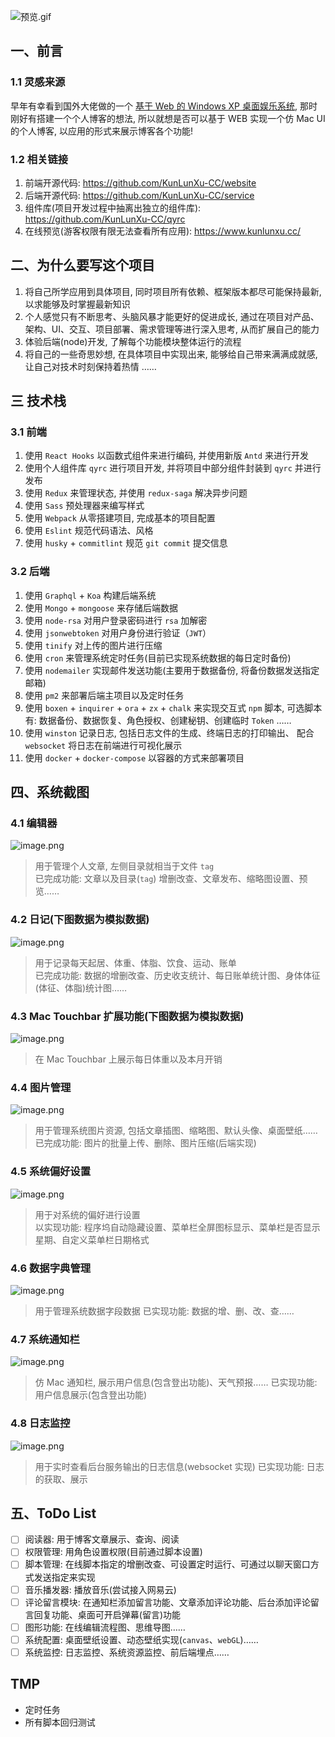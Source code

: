
![预览.gif](https://p3-juejin.byteimg.com/tos-cn-i-k3u1fbpfcp/7f3e7b5a538f471c94ac86253e1f19a1~tplv-k3u1fbpfcp-watermark.image)

## 一、前言

### 1.1 灵感来源

早年有幸看到国外大佬做的一个 [基于 Web 的 Windows XP 桌面娱乐系统](https://winxp.now.sh/), 那时刚好有搭建一个个人博客的想法, 所以就想是否可以基于 WEB 实现一个仿 Mac UI 的个人博客, 以应用的形式来展示博客各个功能! 

### 1.2 相关链接

1. 前端开源代码: https://github.com/KunLunXu-CC/website  
2. 后端开源代码: https://github.com/KunLunXu-CC/service  
3. 组件库(项目开发过程中抽离出独立的组件库): https://github.com/KunLunXu-CC/qyrc  
4. 在线预览(游客权限有限无法查看所有应用): https://www.kunlunxu.cc/   

## 二、为什么要写这个项目

1. 将自己所学应用到具体项目, 同时项目所有依赖、框架版本都尽可能保持最新, 以求能够及时掌握最新知识
2. 个人感觉只有不断思考、头脑风暴才能更好的促进成长, 通过在项目对产品、架构、UI、交互、项目部署、需求管理等进行深入思考, 从而扩展自己的能力
3. 体验后端(node)开发, 了解每个功能模块整体运行的流程
4. 将自己的一些奇思妙想, 在具体项目中实现出来, 能够给自己带来满满成就感, 让自己对技术时刻保持着热情
……

## 三 技术栈

### 3.1 前端

1. 使用 `React Hooks` 以函数式组件来进行编码, 并使用新版 `Antd` 来进行开发
2. 使用个人组件库 `qyrc` 进行项目开发, 并将项目中部分组件封装到 `qyrc` 并进行发布
2. 使用 `Redux` 来管理状态, 并使用 `redux-saga` 解决异步问题
3. 使用 `Sass` 预处理器来编写样式
4. 使用 `Webpack` 从零搭建项目, 完成基本的项目配置
5. 使用 `Eslint` 规范代码语法、风格
6. 使用 `husky` + `commitlint` 规范 `git commit` 提交信息

### 3.2 后端

1. 使用 `Graphql` + `Koa` 构建后端系统
2. 使用 `Mongo` + `mongoose` 来存储后端数据
3. 使用 `node-rsa` 对用户登录密码进行 `rsa` 加解密
4. 使用 `jsonwebtoken` 对用户身份进行验证（`JWT`）
5. 使用 `tinify` 对上传的图片进行压缩
6. 使用 `cron` 来管理系统定时任务(目前已实现系统数据的每日定时备份)
7. 使用 `nodemailer` 实现邮件发送功能(主要用于数据备份, 将备份数据发送指定邮箱)
8. 使用 `pm2` 来部署后端主项目以及定时任务
9. 使用 `boxen` + `inquirer` + `ora` + `zx` + `chalk` 来实现交互式 `npm` 脚本, 可选脚本有: 数据备份、数据恢复、角色授权、创建秘钥、创建临时 `Token` ……
10. 使用 `winston` 记录日志, 包括日志文件的生成、终端日志的打印输出、 配合 `websocket` 将日志在前端进行可视化展示
11. 使用 `docker` + `docker-compose` 以容器的方式来部署项目

## 四、系统截图

### 4.1 编辑器


![image.png](https://p9-juejin.byteimg.com/tos-cn-i-k3u1fbpfcp/a973c2225a0f4b28bf1899e8a0af6b04~tplv-k3u1fbpfcp-watermark.image)

> 用于管理个人文章, 左侧目录就相当于文件 `tag`  
> 已完成功能: 文章以及目录(`tag`) 增删改查、文章发布、缩略图设置、预览……

### 4.2 日记(下图数据为模拟数据)

![image.png](https://p3-juejin.byteimg.com/tos-cn-i-k3u1fbpfcp/0974429b796d4cd3a85c575a7b5ac496~tplv-k3u1fbpfcp-watermark.image)

> 用于记录每天起居、体重、体脂、饮食、运动、账单    
> 已完成功能: 数据的增删改查、历史收支统计、每日账单统计图、身体体征(体征、体脂)统计图……

### 4.3  Mac Touchbar 扩展功能(下图数据为模拟数据)

![image.png](https://p6-juejin.byteimg.com/tos-cn-i-k3u1fbpfcp/0093b7ec32cd4a3faea8b70238a3b839~tplv-k3u1fbpfcp-watermark.image)

> 在 Mac Touchbar 上展示每日体重以及本月开销

### 4.4 图片管理

![image.png](https://p1-juejin.byteimg.com/tos-cn-i-k3u1fbpfcp/5366b5aea66441258a8ce1beefaf718c~tplv-k3u1fbpfcp-watermark.image)

> 用于管理系统图片资源, 包括文章插图、缩略图、默认头像、桌面壁纸……    
> 已完成功能: 图片的批量上传、删除、图片压缩(后端实现)

### 4.5 系统偏好设置

![image.png](https://p3-juejin.byteimg.com/tos-cn-i-k3u1fbpfcp/e66eee998663425d997e3eca594a1fac~tplv-k3u1fbpfcp-watermark.image)

> 用于对系统的偏好进行设置    
> 以实现功能: 程序坞自动隐藏设置、菜单栏全屏图标显示、菜单栏是否显示星期、自定义菜单栏日期格式

### 4.6 数据字典管理

![image.png](https://p1-juejin.byteimg.com/tos-cn-i-k3u1fbpfcp/808b37b260ad48a4b36eafadba110b24~tplv-k3u1fbpfcp-watermark.image)

> 用于管理系统数据字段数据
> 已实现功能: 数据的增、删、改、查……

### 4.7 系统通知栏

![image.png](https://p1-juejin.byteimg.com/tos-cn-i-k3u1fbpfcp/b8a4894a13b4432387d910bafe7cc85a~tplv-k3u1fbpfcp-watermark.image)

> 仿 Mac 通知栏, 展示用户信息(包含登出功能)、天气预报……
> 已实现功能: 用户信息展示(包含登出功能)

### 4.8 日志监控

![image.png](https://p1-juejin.byteimg.com/tos-cn-i-k3u1fbpfcp/2e066721f03d40a4a9b7454c77c31028~tplv-k3u1fbpfcp-watermark.image)

> 用于实时查看后台服务输出的日志信息(websocket 实现)
> 已实现功能: 日志的获取、展示

## 五、ToDo List

- [ ] 阅读器: 用于博客文章展示、查询、阅读
- [ ] 权限管理: 用角色设置权限(目前通过脚本设置)
- [ ] 脚本管理: 在线脚本指定的增删改查、可设置定时运行、可通过以聊天窗口方式发送指定来实现
- [ ] 音乐播发器: 播放音乐(尝试接入网易云)
- [ ] 评论留言模块: 在通知栏添加留言功能、文章添加评论功能、后台添加评论留言回复功能、桌面可开启弹幕(留言)功能
- [ ] 图形功能: 在线编辑流程图、思维导图……
- [ ] 系统配置: 桌面壁纸设置、动态壁纸实现(`canvas`、`webGL`)……
- [ ] 系统监控: 日志监控、系统资源监控、前后端埋点……

## TMP

- 定时任务
- 所有脚本回归测试
